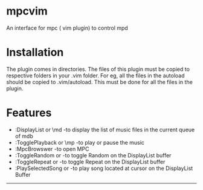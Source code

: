 # mpcvim
An interface for mpc ( vim plugin) to control mpd

# Installation
  The plugin comes in directories. The files of this plugin must be copied to respective folders in your .vim folder. For eg, all the files in the autoload should be copied to .vim/autoload. This must be done for all the files in the plugin.
 # Features
  - :DisplayList or \md           -to display the list of music files in the current queue of mdb  
  - :TogglePlayback or \mp        -to play or pause the music
  - :MpcBrowswer                  -to open MPC 
  - :ToggleRandom or <CTRL-A>     -to toggle Random on the DisplayList buffer
  - :ToggleRepeat or <CTRL-E>     -to toggle Repeat on the DisplayList buffer
  - :PlaySelectedSong or <CTRL-X> -to play song located at cursor on the DisplayList Buffer
----------
